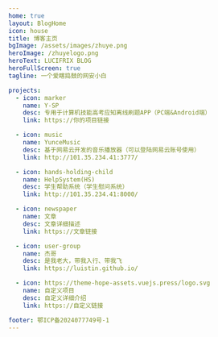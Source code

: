 ```yaml
---
home: true
layout: BlogHome
icon: house
title: 博客主页
bgImage: /assets/images/zhuye.png
heroImage: /zhuyelogo.png
heroText: LUCIFRIX BLOG
heroFullScreen: true
tagline: 一个爱瞎捣鼓的网安小白

projects:
  - icon: marker 
    name: Y-SP
    desc: 专用于计算机技能高考应知离线刷题APP（PC端&Android端）
    link: https://你的项目链接

  - icon: music
    name: YunceMusic
    desc: 基于网易云开发的音乐播放器（可以登陆网易云账号使用）
    link: http://101.35.234.41:3777/

  - icon: hands-holding-child
    name: HelpSystem(HS)
    desc: 学生帮助系统（学生慰问系统）
    link: http://101.35.234.41:8000/

  - icon: newspaper
    name: 文章
    desc: 文章详细描述
    link: https://文章链接

  - icon: user-group
    name: 杰哥
    desc: 是我老大，带我入行、带我飞
    link: https://luistin.github.io/

  - icon: https://theme-hope-assets.vuejs.press/logo.svg
    name: 自定义项目
    desc: 自定义详细介绍
    link: https://自定义链接

footer: 鄂ICP备2024077749号-1
---
```


